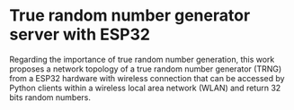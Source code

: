 # True random number generator server with ESP32

Regarding the importance of true random number generation, this work proposes a network topology of a true random number generator (TRNG) from a ESP32 hardware with wireless connection that can be accessed by Python clients within a wireless local area network (WLAN) and return 32 bits random numbers.
